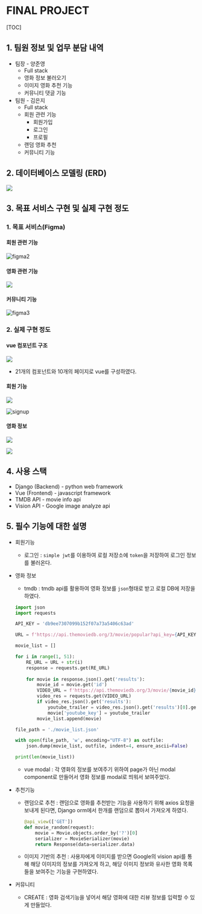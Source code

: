 # FINAL PROJECT



[TOC]



## 1. 팀원 정보 및 업무 분담 내역

- 팀장 - 양준영
  - Full stack
  - 영화 정보 불러오기
  - 이미지 영화 추천 기능
  - 커뮤니티 댓글 기능
- 팀원 - 김은지
  - Full stack
  - 회원 관련 기능
    - 회원가입
    - 로그인
    - 프로필
  - 랜덤 영화 추천
  - 커뮤니티 기능







## 2. 데이터베이스 모델링 (ERD)

![](final%20project_erd.png)





## 3. 목표 서비스 구현 및 실제 구현 정도

### 1. 목표 서비스(Figma)

####  회원 관련 기능

![figma2](figma2.jpg)

#### 영화 관련 기능



![](figma1.jpg)

#### 커뮤니티 기능

![figma3](figma3.jpg)



### 2. 실제 구현 정도

#### vue 컴포넌트 구조

![](vue_components.png)

- 21개의 컴포넌트와 10개의 페이지로 vue를 구성하였다.



#### 회원 기능

![](login.jpg)

![signup](signup.jpg)



#### 영화 정보

![](movie_genre.jpg)



![](image_label.jpg)





## 4. 사용 스택

- Django (Backend) - python  web framework
- Vue (Frontend) - javascript framework
- TMDB API - movie info api
- Vision API - Google image analyze api





## 5. 필수 기능에 대한 설명

- 회원기능

  - 로그인 : `simple jwt`를 이용하여 로컬 저장소에 `token`을 저장하여 로그인 정보를 불러온다.

  

- 영화 정보

  - tmdb : tmdb api를 활용하여 영화 정보를 `json`형태로 받고 로컬 DB에 저장을 하였다.

  ```python
  import json
  import requests
  
  API_KEY = 'db9ee7307099b152f07a73a5406c63ad'
  
  URL = f'https://api.themoviedb.org/3/movie/popular?api_key={API_KEY}&language=ko-KR&page='
  
  movie_list = []
  
  for i in range(1, 51):
      RE_URL = URL + str(i)
      response = requests.get(RE_URL)
      
      for movie in response.json().get('results'):
          movie_id = movie.get('id')
          VIDEO_URL = f'https://api.themoviedb.org/3/movie/{movie_id}/videos?api_key={API_KEY}&language=en-US'
          video_res = requests.get(VIDEO_URL)
          if video_res.json().get('results'):
              youtube_trailer = video_res.json().get('results')[0].get('key')
              movie['youtube_key'] = youtube_trailer
          movie_list.append(movie)
  
  file_path = './movie_list.json'
  
  with open(file_path, 'w', encoding="UTF-8") as outfile:
      json.dump(movie_list, outfile, indent=4, ensure_ascii=False)
  
  print(len(movie_list))
  ```

  

  - vue modal : 각 영화의 정보를 보여주기 위하여 page가 아닌 modal component로 만들어서 영화 정보를 modal로 띄워서 보여주었다.





- 추천기능

  - 랜덤으로 추천 : 랜덤으로 영화를 추천받는 기능을 사용하기 위해 axios 요청을 보내게 된다면, Django orm에서 한개를 랜덤으로 뽑아서 가져오게 하였다.

    ```python
    @api_view(['GET'])
    def movie_random(request):
        movie = Movie.objects.order_by('?')[0]
        serializer = MovieSerializer(movie)
        return Response(data=serializer.data)
    ```

    

  - 이미지 기반의 추천 : 사용자에게 이미지를 받으면 Google의 vision api를 통해 해당 이미지의 정보를 가져오게 하고, 해당 이미지 정보와 유사한 영화 목록들을 보여주는 기능을 구현하였다.

    

    

- 커뮤니티
  - CREATE : 영화 검색기능을 넣어서 해당 영화에 대한 리뷰 정보를 입력할 수 있게 만들었다.

